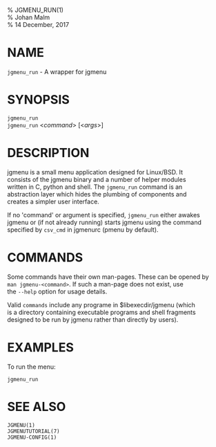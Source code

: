 % JGMENU_RUN(1)  
% Johan Malm  
% 14 December, 2017

# NAME

`jgmenu_run` - A wrapper for jgmenu

# SYNOPSIS

`jgmenu_run`  
`jgmenu_run` <*command*> \[<*args*>]

# DESCRIPTION

jgmenu is a small menu application designed for Linux/BSD. It  
consists of the jgmenu binary and a number of helper modules  
written in C, python and shell. The `jgmenu_run` command is an  
abstraction layer which hides the plumbing of components and  
creates a simpler user interface.

If no 'command' or argument is specified, `jgmenu_run` either awakes  
jgmenu or (if not already running) starts jgmenu using the command  
specified by `csv_cmd` in jgmenurc (pmenu by default).

# COMMANDS

Some commands have their own man-pages. These can be opened by  
`man jgmenu-<command>`. If such a man-page does not exist, use  
the `--help` option for usage details.

Valid `commands` include any programe in $libexecdir/jgmenu (which  
is a directory containing executable programs and shell fragments  
designed to be run by jgmenu rather than directly by users).  

# EXAMPLES

To run the menu:

```
jgmenu_run
```

# SEE ALSO

`JGMENU(1)`  
`JGMENUTUTORIAL(7)`  
`JGMENU-CONFIG(1)`  

